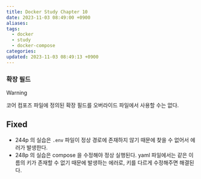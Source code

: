 ```yaml
---
title: Docker Study Chapter 10
date: 2023-11-03 08:49:00 +0900
aliases: 
tags:
  - docker
  - study
  - docker-compose
categories: 
updated: 2023-11-03 08:49:13 +0900
---
```


### 확장 필드

> [!warning]
> 코어 컴포즈 파일에 정의된 확장 필드를 오버라이드 파일에서 사용할 수는 없다.

## Fixed

- 244p 의 실습은 `.env` 파일이 정상 경로에 존재하지 않기 때문에 찾을 수 없어서 에러가 발생한다.
- 248p 의 실습은 compose 을 수정해야 정상 실행된다. yaml 파일에서는 같은 이름의 키가 존재할 수 없기 때문에 발생하는 에러로, 키를 다르게 수정해주면 해결된다.
